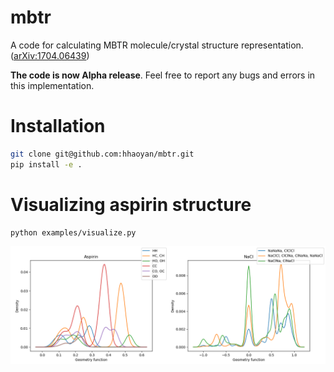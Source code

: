 # mbtr
A code for calculating MBTR molecule/crystal structure representation. ([arXiv:1704.06439](https://arxiv.org/abs/1704.06439))

**The code is now Alpha release**. Feel free to report any bugs and errors in this implementation.

# Installation

```bash
git clone git@github.com:hhaoyan/mbtr.git
pip install -e .
```

# Visualizing aspirin structure

```bash
python examples/visualize.py
```

![aspirin structure](visualize.png)
